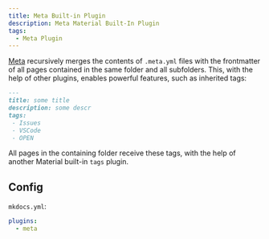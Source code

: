 ```yaml
---
title: Meta Built-in Plugin
description: Meta Material Built-In Plugin
tags:
  - Meta Plugin
---
```


[Meta](https://squidfunk.github.io/mkdocs-material/plugins/meta "Official Site") recursively merges the contents of `.meta.yml`  files with the frontmatter of all pages contained in the same folder and all subfolders.  This, with the help of other plugins, enables powerful features, such as inherited tags:

```md
---
title: some title
description: some descr
tags: 
 - Issues
 - VSCode
 - OPEN
```

All pages in the containing folder receive these tags, with the help of another Material built-in `tags` plugin.

## Config

`mkdocs.yml`:

```yml
plugins: 
  - meta
```
